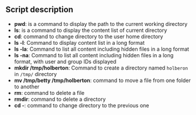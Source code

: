 ## Script description
* **pwd**: is a command to display the path to the current working directory
* **ls**: is a command to display the content list of current directory
* **cd**: command to change directory to the user home directory
* **ls -l**: Command to display content list in a long format
* **ls -la**: Command to list all content including hidden files in a long format
* **ls -na**: Command to list all content including hidden files in a long format, with user and group IDs displayed
* **mkdir /tmp/holberton**: Command to create a directory named `holberon` in `/tmp/` directory
* **mv /tmp/betty /tmp/holberton**: command to move a file from one folder to another
* **rm**: command to delete a file
* **rmdir**: command to delete a directory
* **cd -**: command to change directory to the previous one